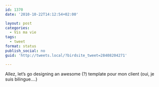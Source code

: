 ```yaml
---
id: 1370
date: '2010-10-22T14:12:54+02:00'

layout: post
categories:
  - Vis ma vie
tags:
  - tweet
format: status
publish_social: no
guid: 'http://tweets.local/?birdsite_tweet=28408204271'

---
```


Allez, let’s go designing an awesome (?) template pour mon client (oui, je suis bilingue….)